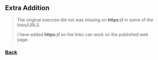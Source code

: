 ## Extra Addition 

> The original exercise did not was missing on **https://** in some of the links/URLS.
>
>I have added **https://** so the links can work on the published web page.

### [Back](/index.md)
